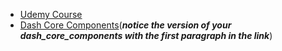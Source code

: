 
* [Udemy Course](https://eylearning.udemy.com/course/interactive-python-dashboards-with-plotly-and-dash/learn/lecture/10177278#overview)
* [Dash Core Components](https://dash.plotly.com/dash-core-components)(___notice the version of your dash_core_components with the first paragraph in the link___)
